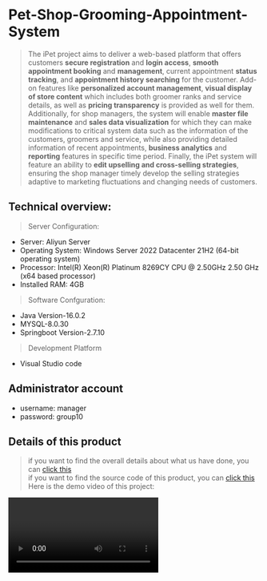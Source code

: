 # Pet-Shop-Grooming-Appointment-System
>   The iPet project aims to deliver a web-based platform that offers customers **secure registration** and **login access**, **smooth appointment booking** and **management**, current appointment **status tracking**, and **appointment history searching** for the customer. Add-on features like **personalized account management**, **visual display of store content** which includes both groomer ranks and service details, as well as **pricing transparency** is provided as well for them. Additionally, for shop managers, the system will enable **master file maintenance** and **sales data visualization** for which they can make modifications to critical system data such as the information of the customers, groomers and service, while also providing detailed information of recent appointments, **business analytics** and **reporting** features in specific time period. Finally, the iPet system will feature an ability to **edit upselling and cross-selling strategies**, ensuring the shop manager timely develop the selling strategies adaptive to marketing fluctuations and changing needs of customers.

## Technical overview: 
> Server Configuration:
  + Server: Aliyun Server 
  + Operating System: Windows Server 2022 Datacenter 21H2 (64-bit operating system) 
  + Processor: Intel(R) Xeon(R) Platinum 8269CY CPU @ 2.50GHz 2.50 GHz (x64 based processor)
  + Installed RAM: 4GB
> Software Confguration: 
  + Java Version-16.0.2
  + MYSQL-8.0.30
  + Springboot Version-2.7.10
> Development Platform
  +  Visual Studio code 

## Administrator account
+ username: manager
+ password: group10
  
## Details of this product
> if you want to find the overall details about what us have done, you can [click this]()<br>
> if you want to find the source code of this product, you can [click this]() <br>
> Here is the demo video of this project: <br>
<video>
  <video width="854" height="480" controls>
  <source src="your_video_path.mp4" type="video/mp4">
  Your Explorer does not support HTML5 Video Tags.
</video>


